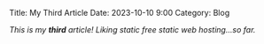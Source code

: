 Title: My Third Article
Date: 2023-10-10 9:00
Category: Blog

_This is my **third** article! Liking static free static web hosting...so far._